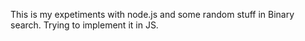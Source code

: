 This is my expetiments with node.js and some random stuff in Binary search. Trying to implement it in JS.